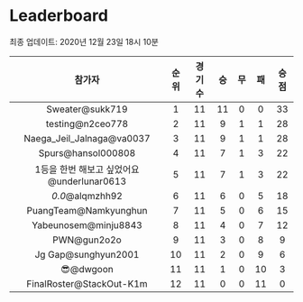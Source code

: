 # Leaderboard
최종 업데이트: 2020년 12월 23일 18시 10분




| 참가자 | 순위 | 경기수 | 승 | 무 | 패 | 승점 |
|:---:|:---:|:---:|:---:|:---:|:---:|:---:|
| Sweater@sukk719 | 1 | 11 | 11 | 0 | 0 | 33 |
| testing@n2ceo778 | 2 | 11 | 9 | 1 | 1 | 28 |
| Naega_Jeil_Jalnaga@va0037 | 3 | 11 | 9 | 1 | 1 | 28 |
| Spurs@hansol000808 | 4 | 11 | 7 | 1 | 3 | 22 |
| 1등을 한번 해보고 싶었어요@underlunar0613 | 5 | 11 | 7 | 1 | 3 | 22 |
| _0.0_@alqmzhh92 | 6 | 11 | 6 | 0 | 5 | 18 |
| PuangTeam@Namkyunghun | 7 | 11 | 5 | 0 | 6 | 15 |
| Yabeunosem@minju8843 | 8 | 11 | 4 | 0 | 7 | 12 |
| PWN@gun2o2o | 9 | 11 | 3 | 0 | 8 | 9 |
| Jg Gap@sunghyun2001 | 10 | 11 | 2 | 0 | 9 | 6 |
| 😎@dwgoon | 11 | 11 | 1 | 0 | 10 | 3 |
| FinalRoster@StackOut-K1m | 12 | 11 | 0 | 0 | 11 | 0 |